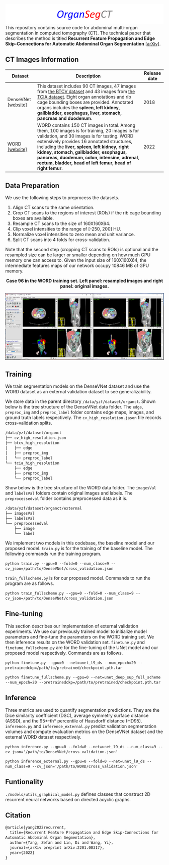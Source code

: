 ![](./images/banner.png)This repository contains source code for abdominal multi-organ segmentation in computed tomography (CT). The technical paper that describes the method is titled **Recurrent Feature Propagation and Edge Skip-Connections for Automatic Abdominal Organ Segmentation** [[arXiv]](https://arxiv.org/abs/2201.00317).

## CT Images Information

| Dataset                                                      | Description                                                  | Release date |
| ------------------------------------------------------------ | ------------------------------------------------------------ | ------------ |
| DenseVNet [[website]](https://zenodo.org/record/1169361#.ZAmIaHZByUk) | This dataset includes 90 CT images, 47 images from [the BTCV dataset](https://www.synapse.org/#!Synapse:syn3193805) and 43 images from [the TCIA dataset](https://wiki.cancerimagingarchive.net/display/Public/Pancreas-CT#225140407e328bff74a84d4885648246b4de92a4). Eight organ annotations and rib cage bounding boxes are provided. Annotated organs includes the **spleen, left kidney, gallbladder, esophagus, liver, stomach, pancreas and duodenum**. | 2018         |
| WORD [[website]]()                                           | WORD contains 150 CT images in total. Among them, 100 images is for training, 20 images is for validation, and 30 images is for testing. WORD extensively provides 16 annotated structures, including the l**iver, spleen, left kidney, right kidney, stomach, gallbladder, esophagus, pancreas, duodenum, colon, intensine, adrenal, rectum, bladder, head of left femur, head of right femur**. | 2022         |

## Data Preparation

We use the following steps to preprocess the datasets.

1. Align CT scans to the same orientation.
2. Crop CT scans to the regions of interest (ROIs) if the rib cage bounding boxes are available.
3. Resample CT scans to the size of 160X160X64.
4. Clip voxel intensities to the range of [-250, 200] HU.
5. Normalize voxel intensities to zero mean and unit variance.
6. Split CT scans into 4 folds for cross-validation.

Note that the second step (cropping CT scans to ROIs) is optional and the resampled size can be larger or smaller depending on how much GPU memory one can access to. Given the input size of 160X160X64, the intermediate features maps of our network occupy 10846 MB of GPU memory. 

<p style="text-align: center"> <b>Case 96 in the WORD training set. Left panel: resampled images and right panel: original images.</b></p>

![](./images/resampled.png)

## Training

We train segmentation models on the DenseVNet dataset and use the WORD dataset as an external validation dataset to see generalizability. 

We store data in the parent directory `/data/yzf/dataset/organct`. Shown below is the tree structure of the DenseVNet data folder. The `edge`, `preproc_img` and `preproc_label` folder contains edge maps, images, and ground truth labels respectively. The `cv_high_resolution.jason` file records cross-validation splits.

```
/data/yzf/dataset/organct
├── cv_high_resolution.json
├── btcv_high_resolution
│   ├── edge
│   ├── preproc_img
│   └── preproc_label
└── tcia_high_resolution
    ├── edge
    ├── preproc_img
    └── preproc_label
```

Show below is the tree structure of the WORD data folder. The `imagesVal` and `labelsVal` folders contain original images and labels. The `preprocessedval` folder contains preprocessed data as it is.

```
/data/yzf/dataset/organct/external
├── imagesVal
├── labelsVal
└── preprocessedval
    ├── image
    └── label
```

We implement two models in this codebase, the baseline model and our proposed model.  `train.py` is for the training of the baseline model. The following commands run the training program.

```
python train.py --gpu=0 --fold=0 --num_class=9 --cv_json=/path/to/DenseVNet/cross_validation.json
```

`train_fullscheme.py` is for our proposed model. Commands to run the program are as follows.

```
python train_fullscheme.py --gpu=0 --fold=0 --num_class=9 --cv_json=/path/to/DenseVNet/cross_validation.json
```
## Fine-tuning

This section describes our implementation of external validation experiments. We use our previously trained model to initialize model parameters and fine-tune the parameters on the WORD training set. We then inference results on the WORD validation set. `finetune.py` and `finetune_fullscheme.py` are for the fine-tuning of the UNet model and our proposed model respectively.  Commands are as follows.

```
python finetune.py --gpu=0 --net=unet_l9_ds --num_epoch=20 --pretrainedckp=/path/to/pretrained/checkpoint.pth.tar
```

```
python finetune_fullscheme.py --gpu=0 --net=unet_deep_sup_full_scheme --num_epoch=20 --pretrainedckp=/path/to/pretrained/checkpoint.pth.tar
```

## Inference

Three metrics are used to quantify segmentation predictions. They are the Dice similarity coefficient (DSC), average symmetry surface distance (ASSD), and the 95*-th* percentile of Hausdorff distance (HD95). `inference.py` and `inference_external.py` predict validation segmentation volumes and compute evaluation metrics on the DenseVNet dataset and the external WORD dataset respectively.

```
python inference.py --gpu=0 --fold=0 --net=unet_l9_ds --num_class=9 --cv_json='/path/to/DenseVNet/cross_validation.json'
```

```
python inference_external.py --gpu=0 --fold=0 --net=unet_l9_ds --num_class=9 --cv_json='/path/to/WORD/cross_validation.json'
```

## Funtionality

`./models/utils_graphical_model.py` defines classes that construct 2D recurrent neural networks based on directed acyclic graphs.

## Citation

```
@article{yang2022recurrent,
  title={Recurrent Feature Propagation and Edge Skip-Connections for Automatic Abdominal Organ Segmentation},
  author={Yang, Zefan and Lin, Di and Wang, Yi},
  journal={arXiv preprint arXiv:2201.00317},
  year={2022}
}
```

